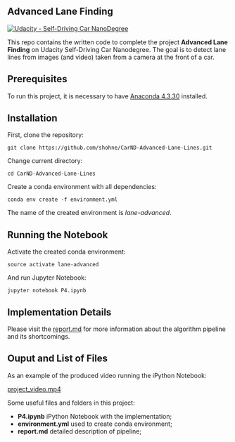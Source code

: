 ## Advanced Lane Finding
[![Udacity - Self-Driving Car NanoDegree](https://s3.amazonaws.com/udacity-sdc/github/shield-carnd.svg)](http://www.udacity.com/drive)

This repo contains the written code to complete the project **Advanced Lane Finding** on Udacity Self-Driving Car Nanodegree. The goal is to detect lane lines from images (and video) taken from a camera at the front of a car.

Prerequisites
---
To run this project, it is necessary to have [Anaconda 4.3.30](https://anaconda.org/conda-canary/conda/files?version=4.3.30) installed.

Installation
---
First, clone the repository:
```
git clone https://github.com/shohne/CarND-Advanced-Lane-Lines.git
```
Change current directory:
```
cd CarND-Advanced-Lane-Lines
```
Create a conda environment with all dependencies:
```
conda env create -f environment.yml
```
The name of the created environment is *lane-advanced*.

Running the Notebook
---
Activate the created conda environment:
```
source activate lane-advanced
```
And run Jupyter Notebook:
```
jupyter notebook P4.ipynb
```
Implementation Details
---
Please visit the [report.md](report.md) for more information about the algorithm pipeline and its shortcomings.

Ouput and List of Files
---
As an example of the produced video running the iPython Notebook:

[project_video.mp4](output/project_video.mp4)

Some useful files and folders in this project:

- **P4.ipynb** iPython Notebook with the implementation;
- **environment.yml** used to create conda environment;
- **report.md** detailed description of pipeline;
